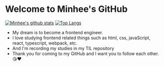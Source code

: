 # Welcome to Minhee's GitHub
[![Minhee's github stats](https://github-readme-stats.vercel.app/api?username=minhee0327&hide=stars&show_icons=true)](https://github.com/minhee0327/github-readme-stats)
[![Top Langs](https://github-readme-stats.vercel.app/api/top-langs/?username=minhee0327&layout=compact)](https://github.com/minhee0327/github-readme-stats)

- My dream is to become a frontend engineer.
- I love studying frontend related things such as html, css, javaScript, react, typescript, webpack, etc.
- And I'm recording my studies in my TIL repository
- Thank you for coming to my GitHub and I want you to follow each other. 😘❤️
